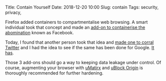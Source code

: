 Title: Contain Yourself
Date: 2018-12-20 10:00
Slug: contain
Tags: security, privacy,

Firefox added containers to compartmentalise web browsing. A smart individual took that concept and made an [add-on to containerise the abomination](https://addons.mozilla.org/en-GB/firefox/addon/facebook-container/) known as Facebook.

Today, I found that another person took that idea and [made one to corral Twitter](https://addons.mozilla.org/en-US/firefox/addon/twitter-container/) and I had the idea to see if the same has been done for Google. [It has](https://addons.mozilla.org/en-GB/firefox/addon/google-container/).

Those 3 add-ons should go a way to keeping data leakage under control. Of course, augmenting your browser with [uMatirx](https://addons.mozilla.org/en-US/firefox/addon/umatrix/) and [uBlock Origin](https://addons.mozilla.org/en-US/firefox/addon/ublock-origin/) is thoroughly recommended for further hardening.
